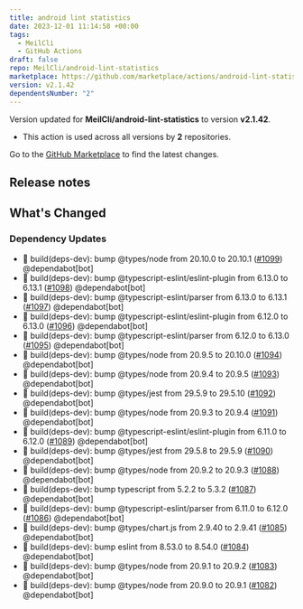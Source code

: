 ```yaml
---
title: android lint statistics
date: 2023-12-01 11:14:58 +00:00
tags:
  - MeilCli
  - GitHub Actions
draft: false
repo: MeilCli/android-lint-statistics
marketplace: https://github.com/marketplace/actions/android-lint-statistics
version: v2.1.42
dependentsNumber: "2"
---
```



Version updated for **MeilCli/android-lint-statistics** to version **v2.1.42**.
- This action is used across all versions by **2** repositories.

Go to the [GitHub Marketplace](https://github.com/marketplace/actions/android-lint-statistics) to find the latest changes.

## Release notes

## What's Changed
### Dependency Updates
- :green_book: build(deps-dev): bump @types/node from 20.10.0 to 20.10.1 ([#1099](https://github.com/MeilCli/android-lint-statistics/pull/1099)) @dependabot[bot]
- :green_book: build(deps-dev): bump @typescript-eslint/eslint-plugin from 6.13.0 to 6.13.1 ([#1098](https://github.com/MeilCli/android-lint-statistics/pull/1098)) @dependabot[bot]
- :green_book: build(deps-dev): bump @typescript-eslint/parser from 6.13.0 to 6.13.1 ([#1097](https://github.com/MeilCli/android-lint-statistics/pull/1097)) @dependabot[bot]
- :green_book: build(deps-dev): bump @typescript-eslint/eslint-plugin from 6.12.0 to 6.13.0 ([#1096](https://github.com/MeilCli/android-lint-statistics/pull/1096)) @dependabot[bot]
- :green_book: build(deps-dev): bump @typescript-eslint/parser from 6.12.0 to 6.13.0 ([#1095](https://github.com/MeilCli/android-lint-statistics/pull/1095)) @dependabot[bot]
- :green_book: build(deps-dev): bump @types/node from 20.9.5 to 20.10.0 ([#1094](https://github.com/MeilCli/android-lint-statistics/pull/1094)) @dependabot[bot]
- :green_book: build(deps-dev): bump @types/node from 20.9.4 to 20.9.5 ([#1093](https://github.com/MeilCli/android-lint-statistics/pull/1093)) @dependabot[bot]
- :green_book: build(deps-dev): bump @types/jest from 29.5.9 to 29.5.10 ([#1092](https://github.com/MeilCli/android-lint-statistics/pull/1092)) @dependabot[bot]
- :green_book: build(deps-dev): bump @types/node from 20.9.3 to 20.9.4 ([#1091](https://github.com/MeilCli/android-lint-statistics/pull/1091)) @dependabot[bot]
- :green_book: build(deps-dev): bump @typescript-eslint/eslint-plugin from 6.11.0 to 6.12.0 ([#1089](https://github.com/MeilCli/android-lint-statistics/pull/1089)) @dependabot[bot]
- :green_book: build(deps-dev): bump @types/jest from 29.5.8 to 29.5.9 ([#1090](https://github.com/MeilCli/android-lint-statistics/pull/1090)) @dependabot[bot]
- :green_book: build(deps-dev): bump @types/node from 20.9.2 to 20.9.3 ([#1088](https://github.com/MeilCli/android-lint-statistics/pull/1088)) @dependabot[bot]
- :green_book: build(deps-dev): bump typescript from 5.2.2 to 5.3.2 ([#1087](https://github.com/MeilCli/android-lint-statistics/pull/1087)) @dependabot[bot]
- :green_book: build(deps-dev): bump @typescript-eslint/parser from 6.11.0 to 6.12.0 ([#1086](https://github.com/MeilCli/android-lint-statistics/pull/1086)) @dependabot[bot]
- :green_book: build(deps-dev): bump @types/chart.js from 2.9.40 to 2.9.41 ([#1085](https://github.com/MeilCli/android-lint-statistics/pull/1085)) @dependabot[bot]
- :green_book: build(deps-dev): bump eslint from 8.53.0 to 8.54.0 ([#1084](https://github.com/MeilCli/android-lint-statistics/pull/1084)) @dependabot[bot]
- :green_book: build(deps-dev): bump @types/node from 20.9.1 to 20.9.2 ([#1083](https://github.com/MeilCli/android-lint-statistics/pull/1083)) @dependabot[bot]
- :green_book: build(deps-dev): bump @types/node from 20.9.0 to 20.9.1 ([#1082](https://github.com/MeilCli/android-lint-statistics/pull/1082)) @dependabot[bot]
